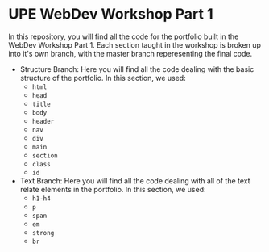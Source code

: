 # UPE WebDev Workshop Part 1

In this repository, you will find all the code for the portfolio built in the WebDev Workshop Part 1. Each section taught in the workshop is broken up into it's own branch, with the master branch reperesenting the final code.


- Structure Branch: Here you will find all the code dealing with the basic structure of the portfolio. In this section, we used:
    - `html`
    - `head`
    - `title`
    - `body`
    - `header`
    - `nav`
    - `div`
    - `main`
    - `section`
    - `class`
    - `id`
- Text Branch: Here you will find all the code dealing with all of the text relate elements in the portfolio. In this section, we used:
    - `h1-h4`
    - `p`
    - `span`
    - `em`
    - `strong`
    - `br`
